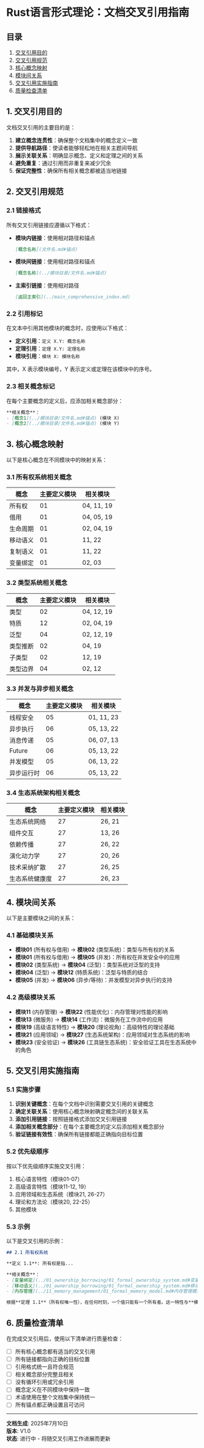 # Rust语言形式理论：文档交叉引用指南

## 目录

1. [交叉引用目的](#1-交叉引用目的)
2. [交叉引用规范](#2-交叉引用规范)
3. [核心概念映射](#3-核心概念映射)
4. [模块间关系](#4-模块间关系)
5. [交叉引用实施指南](#5-交叉引用实施指南)
6. [质量检查清单](#6-质量检查清单)

## 1. 交叉引用目的

文档交叉引用的主要目的是：

1. **建立概念连贯性**：确保整个文档集中的概念定义一致
2. **提供导航路径**：使读者能够轻松地在相关主题间导航
3. **展示关联关系**：明确显示概念、定义和定理之间的关系
4. **避免重复**：通过引用而非重复来减少冗余
5. **保证完整性**：确保所有相关概念都被适当地链接

## 2. 交叉引用规范

### 2.1 链接格式

所有交叉引用链接应遵循以下格式：

- **模块内链接**：使用相对路径和锚点
  ```markdown
  [概念名称](文件名.md#锚点)
  ```

- **模块间链接**：使用相对路径和锚点
  ```markdown
  [概念名称](../模块目录/文件名.md#锚点)
  ```

- **主索引链接**：使用相对路径
  ```markdown
  [返回主索引](../main_comprehensive_index.md)
  ```

### 2.2 引用标记

在文本中引用其他模块的概念时，应使用以下格式：

- **定义引用**：`定义 X.Y: 概念名称`
- **定理引用**：`定理 X.Y: 定理名称`
- **模块引用**：`模块 X: 模块名称`

其中，X 表示模块编号，Y 表示定义或定理在该模块中的序号。

### 2.3 相关概念标记

在每个主要概念的定义后，应添加相关概念部分：

```markdown
**相关概念**：
- [概念1](../模块目录/文件名.md#锚点) (模块 X)
- [概念2](../模块目录/文件名.md#锚点) (模块 Y)
```

## 3. 核心概念映射

以下是核心概念在不同模块中的映射关系：

### 3.1 所有权系统相关概念

| 概念 | 主要定义模块 | 相关模块 |
|------|------------|----------|
| 所有权 | 01 | 04, 11, 19 |
| 借用 | 01 | 04, 05, 19 |
| 生命周期 | 01 | 02, 04, 19 |
| 移动语义 | 01 | 11, 22 |
| 复制语义 | 01 | 11, 22 |
| 变量绑定 | 01 | 02, 03 |

### 3.2 类型系统相关概念

| 概念 | 主要定义模块 | 相关模块 |
|------|------------|----------|
| 类型 | 02 | 04, 12, 19 |
| 特质 | 12 | 02, 04, 19 |
| 泛型 | 04 | 02, 12, 19 |
| 类型推断 | 02 | 04, 19 |
| 子类型 | 02 | 12, 19 |
| 类型边界 | 04 | 02, 12 |

### 3.3 并发与异步相关概念

| 概念 | 主要定义模块 | 相关模块 |
|------|------------|----------|
| 线程安全 | 05 | 01, 11, 23 |
| 异步执行 | 06 | 05, 13, 22 |
| 消息传递 | 05 | 06, 07, 13 |
| Future | 06 | 05, 13, 22 |
| 并发模型 | 05 | 06, 13, 22 |
| 异步运行时 | 06 | 05, 13, 22 |

### 3.4 生态系统架构相关概念

| 概念 | 主要定义模块 | 相关模块 |
|------|------------|----------|
| 生态系统网络 | 27 | 26, 21 |
| 组件交互 | 27 | 13, 26 |
| 依赖传播 | 27 | 26, 22 |
| 演化动力学 | 27 | 20, 26 |
| 技术采纳扩散 | 27 | 26, 25 |
| 生态系统健康度 | 27 | 26, 23 |

## 4. 模块间关系

以下是主要模块之间的关系：

### 4.1 基础模块关系

- **模块01** (所有权与借用) → **模块02** (类型系统)：类型与所有权的关系
- **模块01** (所有权与借用) → **模块05** (并发)：所有权在并发安全中的应用
- **模块02** (类型系统) → **模块04** (泛型)：类型系统对泛型的支持
- **模块04** (泛型) → **模块12** (特质系统)：泛型与特质的结合
- **模块05** (并发) → **模块06** (异步/等待)：并发模型对异步执行的支持

### 4.2 高级模块关系

- **模块11** (内存管理) → **模块22** (性能优化)：内存管理对性能的影响
- **模块13** (微服务) → **模块14** (工作流)：微服务在工作流中的应用
- **模块19** (高级语言特性) → **模块20** (理论视角)：高级特性的理论基础
- **模块21** (应用领域) → **模块27** (生态系统架构)：应用领域对生态系统的影响
- **模块23** (安全验证) → **模块26** (工具链生态系统)：安全验证工具在生态系统中的角色

## 5. 交叉引用实施指南

### 5.1 实施步骤

1. **识别关键概念**：在每个文档中识别需要交叉引用的关键概念
2. **确定关联关系**：使用核心概念映射确定概念间的关联关系
3. **添加引用链接**：按照链接格式添加交叉引用链接
4. **添加相关概念部分**：在每个主要概念的定义后添加相关概念部分
5. **验证链接有效性**：确保所有链接都能正确指向目标位置

### 5.2 优先级顺序

按以下优先级顺序实施交叉引用：

1. 核心语言特性（模块01-07）
2. 高级语言特性（模块11-12, 19）
3. 应用领域和生态系统（模块21, 26-27）
4. 理论和方法论（模块20, 22-25）
5. 其他模块

### 5.3 示例

以下是交叉引用的示例：

```markdown
## 2.1 所有权系统

**定义 1.1**: 所有权是指...

**相关概念**：
- [变量绑定](../01_ownership_borrowing/01_formal_ownership_system.md#变量绑定) (模块 01)
- [移动语义](../01_ownership_borrowing/01_formal_ownership_system.md#移动语义) (模块 01)
- [内存管理](../11_memory_management/01_formal_memory_model.md#内存管理模型) (模块 11)

根据**定理 1.1**（所有权唯一性），在任何时刻，一个值只能有一个所有者。这一特性与**模块 05**（并发）中的线程安全性密切相关。
```

## 6. 质量检查清单

在完成交叉引用后，使用以下清单进行质量检查：

- [ ] 所有核心概念都有适当的交叉引用
- [ ] 所有链接都指向正确的目标位置
- [ ] 引用格式统一且符合规范
- [ ] 相关概念部分完整且相关
- [ ] 没有循环引用或冗余引用
- [ ] 概念定义在不同模块中保持一致
- [ ] 术语使用在整个文档集中保持统一
- [ ] 所有锚点都正确设置且可访问

---

**文档生成**: 2025年7月10日  
**版本**: V1.0  
**状态**: 进行中 - 将随交叉引用工作进展而更新 